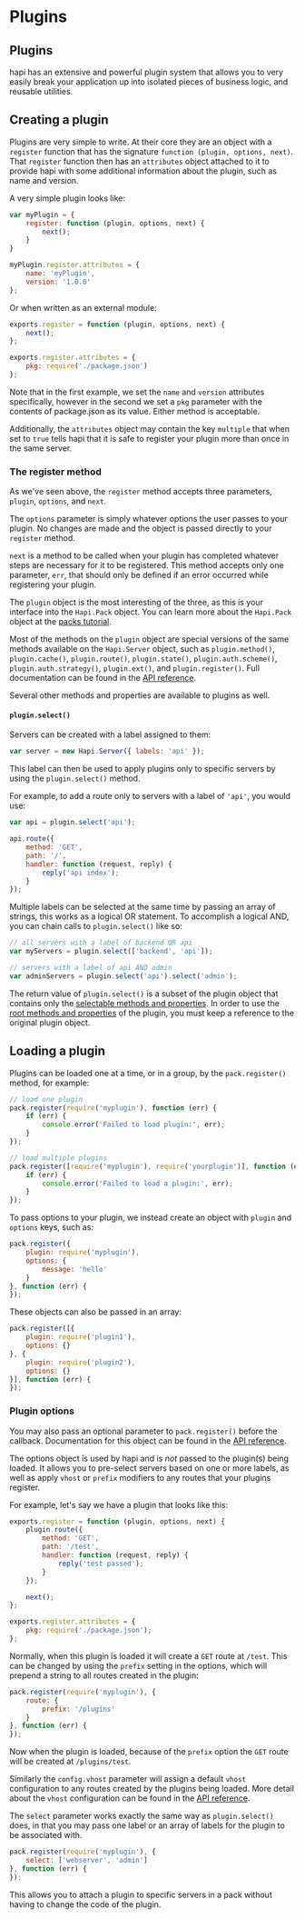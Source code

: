 # Plugins
## Plugins

hapi has an extensive and powerful plugin system that allows you to very easily break your application up into isolated pieces of business logic, and reusable utilities.

## Creating a plugin

Plugins are very simple to write. At their core they are an object with a `register` function that has the signature `function (plugin, options, next)`. That `register` function then has an `attributes` object attached to it to provide hapi with some additional information about the plugin, such as name and version.

A very simple plugin looks like:

```javascript
var myPlugin = {
    register: function (plugin, options, next) {
        next();
    }
}

myPlugin.register.attributes = {
    name: 'myPlugin',
    version: '1.0.0'
};
```

Or when written as an external module:

```javascript
exports.register = function (plugin, options, next) {
    next();
};

exports.register.attributes = {
    pkg: require('./package.json')
};
```

Note that in the first example, we set the `name` and `version` attributes specifically, however in the second we set a `pkg` parameter with the contents of package.json as its value. Either method is acceptable.

Additionally, the `attributes` object may contain the key `multiple` that when set to `true` tells hapi that it is safe to register your plugin more than once in the same server.

### The register method

As we've seen above, the `register` method accepts three parameters, `plugin`, `options`, and `next`.

The `options` parameter is simply whatever options the user passes to your plugin. No changes are made and the object is passed directly to your `register` method.

`next` is a method to be called when your plugin has completed whatever steps are necessary for it to be registered. This method accepts only one parameter, `err`, that should only be defined if an error occurred while registering your plugin.

The `plugin` object is the most interesting of the three, as this is your interface into the `Hapi.Pack` object. You can learn more about the `Hapi.Pack` object at the [packs tutorial](/tutorials/packs).

Most of the methods on the `plugin` object are special versions of the same methods available on the `Hapi.Server` object, such as `plugin.method()`, `plugin.cache()`, `plugin.route()`, `plugin.state()`, `plugin.auth.scheme()`, `plugin.auth.strategy()`, `plugin.ext()`, and `plugin.register()`. Full documentation can be found in the [API reference](/api#plugin-interface).

Several other methods and properties are available to plugins as well.

#### `plugin.select()`

Servers can be created with a label assigned to them:

```javascript
var server = new Hapi.Server({ labels: 'api' });
```

This label can then be used to apply plugins only to specific servers by using the `plugin.select()` method.

For example, to add a route only to servers with a label of `'api'`, you would use:

```javascript
var api = plugin.select('api');

api.route({
    method: 'GET',
    path: '/',
    handler: function (request, reply) {
        reply('api index');
    }
});
```

Multiple labels can be selected at the same time by passing an array of strings, this works as a logical OR statement. To accomplish a logical AND, you can chain calls to `plugin.select()` like so:

```javascript
// all servers with a label of backend OR api
var myServers = plugin.select(['backend', 'api']);

// servers with a label of api AND admin
var adminServers = plugin.select('api').select('admin');
```

The return value of `plugin.select()` is a subset of the plugin object that contains only the [selectable methods and properties](/api#selectable-methods-and-properties). In order to use the [root methods and properties](/api#root-methods-and-properties) of the plugin, you must keep a reference to the original plugin object.

## Loading a plugin

Plugins can be loaded one at a time, or in a group, by the `pack.register()` method, for example:

```javascript
// load one plugin
pack.register(require('myplugin'), function (err) {
    if (err) {
        console.error('Failed to load plugin:', err);
    }
});

// load multiple plugins
pack.register([require('myplugin'), require('yourplugin')], function (err) {
    if (err) {
        console.error('Failed to load a plugin:', err);
    }
});
```

To pass options to your plugin, we instead create an object with `plugin` and `options` keys, such as:

```javascript
pack.register({
    plugin: require('myplugin'),
    options: {
        message: 'hello'
    }
}, function (err) {
});
```

These objects can also be passed in an array:

```javascript
pack.register([{
    plugin: require('plugin1'),
    options: {}
}, {
    plugin: require('plugin2'),
    options: {}
}], function (err) {
});
```

### Plugin options

You may also pass an optional parameter to `pack.register()` before the callback. Documentation for this object can be found in the [API reference](/api#packregisterplugins-options-callback).

The options object is used by hapi and is *not* passed to the plugin(s) being loaded. It allows you to pre-select servers based on one or more labels, as well as apply `vhost` or `prefix` modifiers to any routes that your plugins register.

For example, let's say we have a plugin that looks like this:

```javascript
exports.register = function (plugin, options, next) {
    plugin.route({
        method: 'GET',
        path: '/test',
        handler: function (request, reply) {
            reply('test passed');
        }
    });

    next();
};

exports.register.attributes = {
    pkg: require('./package.json');
};
```

Normally, when this plugin is loaded it will create a `GET` route at `/test`. This can be changed by using the `prefix` setting in the options, which will prepend a string to all routes created in the plugin:

```javascript
pack.register(require('myplugin'), {
    route: {
        prefix: '/plugins'
    }
}, function (err) {
});
```

Now when the plugin is loaded, because of the `prefix` option the `GET` route will be created at `/plugins/test`.

Similarly the `config.vhost` parameter will assign a default `vhost` configuration to any routes created by the plugins being loaded. More detail about the `vhost` configuration can be found in the [API reference](/api#route-options).

The `select` parameter works exactly the same way as `plugin.select()` does, in that you may pass one label or an array of labels for the plugin to be associated with.

```javascript
pack.register(require('myplugin'), {
    select: ['webserver', 'admin']
}, function (err) {
});
```

This allows you to attach a plugin to specific servers in a pack without having to change the code of the plugin.
